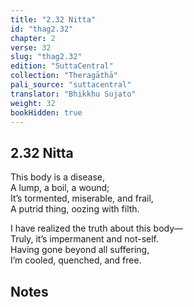 ```yaml
---
title: "2.32 Nitta"
id: "thag2.32"
chapter: 2
verse: 32
slug: "thag2.32"
edition: "SuttaCentral"
collection: "Theragāthā"
pali_source: "suttacentral"
translator: "Bhikkhu Sujato"
weight: 32
bookHidden: true
---
```


## 2.32 Nitta  

This body is a disease,  
A lump, a boil, a wound;  
It’s tormented, miserable, and frail,  
A putrid thing, oozing with filth.  

I have realized the truth about this body—  
Truly, it’s impermanent and not-self.  
Having gone beyond all suffering,  
I’m cooled, quenched, and free.

## Notes